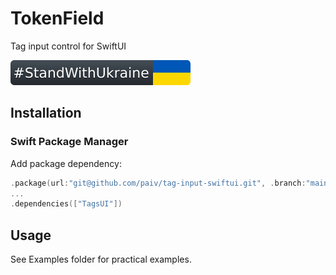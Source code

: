 TokenField
==
Tag input control for SwiftUI

[![standwithukraine](StandWithUkraine.svg)](https://ukrainewar.carrd.co/)


Installation
--

### Swift Package Manager

Add package dependency:

```swift
.package(url:"git@github.com/paiv/tag-input-swiftui.git", .branch:"main"),
...
.dependencies(["TagsUI"])
```

Usage
--

See Examples folder for practical examples.

